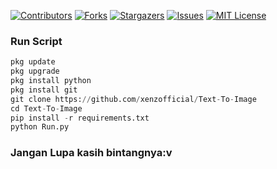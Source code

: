 [![Contributors][contributors-shield]][contributors-url]
[![Forks][forks-shield]][forks-url]
[![Stargazers][stars-shield]][stars-url]
[![Issues][issues-shield]][issues-url]
[![MIT License][license-shield]][license-url]

### Run Script
```python
pkg update
pkg upgrade
pkg install python
pkg install git
git clone https://github.com/xenzofficial/Text-To-Image
cd Text-To-Image
pip install -r requirements.txt
python Run.py
```

### Jangan Lupa kasih bintangnya:v
[contributors-shield]: https://img.shields.io/github/contributors/xenzofficial/Text-To-Image?style=for-the-badge
[contributors-url]: https://github.com/xenzofficial/Text-To-Image/graphs/contributors
[forks-shield]: https://img.shields.io/github/forks/xenzofficial/Text-To-Image.svg?style=for-the-badge
[forks-url]: https://github.com/xenzofficial/Text-To-Image/network/members
[stars-shield]: https://img.shields.io/github/stars/xenzofficial/Text-To-Image?style=for-the-badge
[stars-url]: https://github.com/xenzofficial/Text-To-Image/stargazers
[issues-shield]: https://img.shields.io/github/issues/xenzofficial/Text-To-Image?style=for-the-badge
[issues-url]: https://github.com/xenzofficial/Text-To-Image/issues
[license-shield]: https://img.shields.io/github/license/xenzofficial/Text-To-Image?style=for-the-badge
[license-url]: https://github.com/xenzofficial/Text-To-Image/blob/master/LICENSE.txt
[linkedin-shield]: https://img.shields.io/badge/-LinkedIn-black.svg?style=for-the-badge&logo=linkedin&colorB=555
[linkedin-url]: https://linkedin.com/in/othneildrew
[product-screenshot]: images/screenshot.png
[Next.js]: https://img.shields.io/badge/next.js-000000?style=for-the-badge&logo=nextdotjs&logoColor=white
[Next-url]: https://nextjs.org/
[React.js]: https://img.shields.io/badge/React-20232A?style=for-the-badge&logo=react&logoColor=61DAFB
[React-url]: https://reactjs.org/
[Vue.js]: https://img.shields.io/badge/Vue.js-35495E?style=for-the-badge&logo=vuedotjs&logoColor=4FC08D
[Vue-url]: https://vuejs.org/
[Angular.io]: https://img.shields.io/badge/Angular-DD0031?style=for-the-badge&logo=angular&logoColor=white
[Angular-url]: https://angular.io/
[Svelte.dev]: https://img.shields.io/badge/Svelte-4A4A55?style=for-the-badge&logo=svelte&logoColor=FF3E00
[Svelte-url]: https://svelte.dev/
[Laravel.com]: https://img.shields.io/badge/Laravel-FF2D20?style=for-the-badge&logo=laravel&logoColor=white
[Laravel-url]: https://laravel.com
[Bootstrap.com]: https://img.shields.io/badge/Bootstrap-563D7C?style=for-the-badge&logo=bootstrap&logoColor=white
[Bootstrap-url]: https://getbootstrap.com
[JQuery.com]: https://img.shields.io/badge/jQuery-0769AD?style=for-the-badge&logo=jquery&logoColor=white
[JQuery-url]: https://jquery.com 
